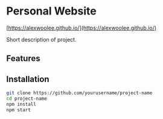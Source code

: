 # Personal Website
[https://alexwoolee.github.io/](https://alexwoolee.github.io/)

Short description of project.

## Features

## Installation

```bash
git clone https://github.com/yourusername/project-name
cd project-name
npm install
npm start